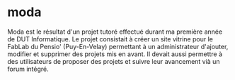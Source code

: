 # moda
Moda est le résultat d'un projet tutoré effectué durant ma première année de DUT Informatique. Le projet consistait à créer un site vitrine pour le FabLab du Pensio' (Puy-En-Velay) permettant à un administrateur d'ajouter, modifier et supprimer des projets mis en avant. Il devait aussi permettre à des utilisateurs de proposer des projets et suivre leur avancement vià un forum intégré.

